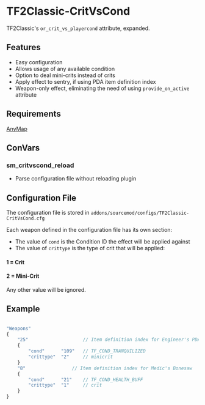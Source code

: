 # TF2Classic-CritVsCond
TF2Classic's `or_crit_vs_playercond` attribute, expanded.

## Features
- Easy configuration
- Allows usage of any available condition
- Option to deal mini-crits instead of crits
- Apply effect to sentry, if using PDA item definition index
- Weapon-only effect, eliminating the need of using `provide_on_active` attribute

## Requirements
[AnyMap](https://github.com/dysphie/sm-anymap)

## ConVars
### sm_critvscond_reload
- Parse configuration file without reloading plugin

## Configuration File
The configuration file is stored in `addons/sourcemod/configs/TF2Classic-CritVsCond.cfg`

Each weapon defined in the configuration file has its own section:
- The value of `cond` is the Condition ID the effect will be applied against
- The value of `crittype` is the type of crit that will be applied: 
#### 1 = Crit 
#### 2 = Mini-Crit 

Any other value will be ignored.

## Example
```js

"Weapons"
{
	"25"        			// Item definition index for Engineer's PDA
	{
		"cond"		"109" 	// TF_COND_TRANQUILIZED
		"crittype"	"2" 	// minicrit
	}
	"8"        			// Item definition index for Medic's Bonesaw
	{
		"cond"		"21" 	// TF_COND_HEALTH_BUFF
		"crittype"	"1" 	// crit
	}
}
```
